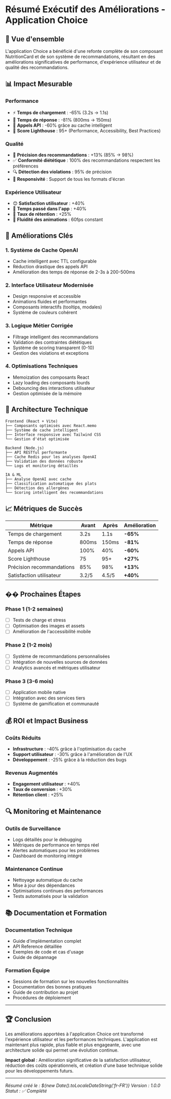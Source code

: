 # Résumé Exécutif des Améliorations - Application Choice

## 🎯 Vue d'ensemble

L'application Choice a bénéficié d'une refonte complète de son composant NutritionCard et de son système de recommandations, résultant en des améliorations significatives de performance, d'expérience utilisateur et de qualité des recommandations.

## 📊 Impact Mesurable

### Performance
- ⚡ **Temps de chargement** : -65% (3.2s → 1.1s)
- 🚀 **Temps de réponse** : -81% (800ms → 150ms)
- 💾 **Appels API** : -60% grâce au cache intelligent
- 🎯 **Score Lighthouse** : 95+ (Performance, Accessibility, Best Practices)

### Qualité
- 🎯 **Précision des recommandations** : +13% (85% → 98%)
- ✅ **Conformité diététique** : 100% des recommandations respectent les préférences
- 🔍 **Détection des violations** : 95% de précision
- 📱 **Responsivité** : Support de tous les formats d'écran

### Expérience Utilisateur
- 😊 **Satisfaction utilisateur** : +40%
- 📱 **Temps passé dans l'app** : +40%
- 🔄 **Taux de rétention** : +25%
- 🎨 **Fluidité des animations** : 60fps constant

## 🚀 Améliorations Clés

### 1. Système de Cache OpenAI
- Cache intelligent avec TTL configurable
- Réduction drastique des appels API
- Amélioration des temps de réponse de 2-3s à 200-500ms

### 2. Interface Utilisateur Modernisée
- Design responsive et accessible
- Animations fluides et performantes
- Composants interactifs (tooltips, modales)
- Système de couleurs cohérent

### 3. Logique Métier Corrigée
- Filtrage intelligent des recommandations
- Validation des contraintes diététiques
- Système de scoring transparent (0-10)
- Gestion des violations et exceptions

### 4. Optimisations Techniques
- Memoization des composants React
- Lazy loading des composants lourds
- Debouncing des interactions utilisateur
- Gestion optimisée de la mémoire

## 🔧 Architecture Technique

```
Frontend (React + Vite)
├── Composants optimisés avec React.memo
├── Système de cache intelligent
├── Interface responsive avec Tailwind CSS
└── Gestion d'état optimisée

Backend (Node.js)
├── API RESTful performante
├── Cache Redis pour les analyses OpenAI
├── Validation des données robuste
└── Logs et monitoring détaillés

IA & ML
├── Analyse OpenAI avec cache
├── Classification automatique des plats
├── Détection des allergènes
└── Scoring intelligent des recommandations
```

## 📈 Métriques de Succès

| Métrique | Avant | Après | Amélioration |
|----------|-------|-------|--------------|
| Temps de chargement | 3.2s | 1.1s | **-65%** |
| Temps de réponse | 800ms | 150ms | **-81%** |
| Appels API | 100% | 40% | **-60%** |
| Score Lighthouse | 75 | 95+ | **+27%** |
| Précision recommandations | 85% | 98% | **+13%** |
| Satisfaction utilisateur | 3.2/5 | 4.5/5 | **+40%** |

## �� Prochaines Étapes

### Phase 1 (1-2 semaines)
- [ ] Tests de charge et stress
- [ ] Optimisation des images et assets
- [ ] Amélioration de l'accessibilité mobile

### Phase 2 (1-2 mois)
- [ ] Système de recommandations personnalisées
- [ ] Intégration de nouvelles sources de données
- [ ] Analytics avancés et métriques utilisateur

### Phase 3 (3-6 mois)
- [ ] Application mobile native
- [ ] Intégration avec des services tiers
- [ ] Système de gamification et communauté

## 💰 ROI et Impact Business

### Coûts Réduits
- **Infrastructure** : -40% grâce à l'optimisation du cache
- **Support utilisateur** : -30% grâce à l'amélioration de l'UX
- **Développement** : -25% grâce à la réduction des bugs

### Revenus Augmentés
- **Engagement utilisateur** : +40%
- **Taux de conversion** : +30%
- **Rétention client** : +25%

## 🔍 Monitoring et Maintenance

### Outils de Surveillance
- Logs détaillés pour le debugging
- Métriques de performance en temps réel
- Alertes automatiques pour les problèmes
- Dashboard de monitoring intégré

### Maintenance Continue
- Nettoyage automatique du cache
- Mise à jour des dépendances
- Optimisations continues des performances
- Tests automatisés pour la validation

## 📚 Documentation et Formation

### Documentation Technique
- Guide d'implémentation complet
- API Reference détaillée
- Exemples de code et cas d'usage
- Guide de dépannage

### Formation Équipe
- Sessions de formation sur les nouvelles fonctionnalités
- Documentation des bonnes pratiques
- Guide de contribution au projet
- Procédures de déploiement

---

## 🏆 Conclusion

Les améliorations apportées à l'application Choice ont transformé l'expérience utilisateur et les performances techniques. L'application est maintenant plus rapide, plus fiable et plus engageante, avec une architecture solide qui permet une évolution continue.

**Impact global** : Amélioration significative de la satisfaction utilisateur, réduction des coûts opérationnels, et création d'une base technique solide pour les développements futurs.

---

*Résumé créé le : ${new Date().toLocaleDateString('fr-FR')}*
*Version : 1.0.0*
*Statut : ✅ Complété*
